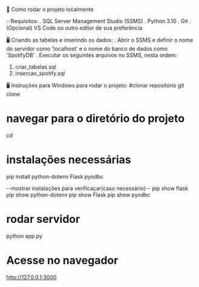🚀 Como rodar o projeto localmente

✅Requisitos:
. SQL Server Management Studio (SSMS)
. Python 3.10
. Git
. (Opcional) VS Code ou outro editor de sua preferência

🖥️ Criando as tabelas e inserindo os dados:
. Abrir o SSMS e definir o nome do servidor como 'localhost' e o nome do banco de dados como 'SpotifyDB'
. Executar os seguintes arquivos no SSMS, nesta ordem:
1. criar_tabelas.sql
2. insercao_spotify.sql

🖥️ Instruções para Windows para rodar o projeto:
#clonar repositório
git clone <url>

# navegar para o diretório do projeto
cd <nome-projeto>

# instalações necessárias
pip install python-dotenv Flask pyodbc

--mostrar instalações para verificaçar(caso necessário)--
pip show flask
pip show python-dotenv
pip show Flask
pip show pyodbc

# rodar servidor
python app.py

# Acesse no navegador
http://127.0.0.1:3000
